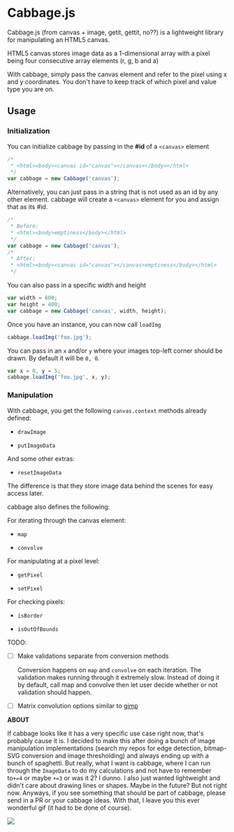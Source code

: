 Cabbage.js
==========

Cabbage.js (from canvas + image, getit, gettit, no??) is a lightweight library for manipulating an HTML5 canvas.

HTML5 canvas stores image data as a 1-dimensional array with a pixel being four consecutive array elements (r, g, b and a)

With cabbage, simply pass the canvas element and refer to the pixel using x and y coordinates. You don't have to keep track of which pixel and value type you are on.

## Usage

### Initialization

You can initialize cabbage by passing in the **#id** of a `<canvas>` element

~~~ javascript
/*
 * <html><body><canvas id="canvas"></canvas></body></html>
 */
var cabbage = new Cabbage('canvas');
~~~

Alternatively, you can just pass in a string that is not used as an id by any other element. cabbage will create a `<canvas>` element for you and assign that as its #id.

~~~ javascript
/*
 * Before:
 * <html><body>emptiness</body></html>
 */
var cabbage = new Cabbage('canvas');
/*
 * After:
 * <html><body><canvas id="canvas"></canvas>emptiness</body></html>
 */
~~~

You can also pass in a specific width and height

~~~ javascript
var width = 600;
var height = 400;
var cabbage = new Cabbage('canvas', width, height);
~~~

Once you have an instance, you can now call `loadImg`

~~~ javascript
cabbage.loadImg('foo.jpg');
~~~

You can pass in an `x` and/or `y` where your images top-left corner should be drawn. By default it will be `0, 0`.

~~~ javascript
var x = 0, y = 5;
cabbage.loadImg('foo.jpg', x, y);
~~~


### Manipulation

With cabbage, you get the following `canvas.context` methods already defined:

  * `drawImage`

  * `putImageData`

And some other extras:

  * `resetImageData`

The difference is that they store image data behind the scenes for easy access later.

cabbage also defines the following:

For iterating through the canvas element:

  * `map`

  * `convolve`

For manipulating at a pixel level:

  * `getPixel`

  * `setPixel`

For checking pixels:

  * `isBorder`

  * `isOutOfBounds`


TODO:

* [ ] Make validations separate from conversion methods

  Conversion happens on `map` and `convolve` on each iteration. The validation makes running through it extremely slow. Instead of doing it by default, call map and convolve then let user decide whether or not validation should happen.

* [ ] Matrix convolution options similar to [gimp](http://docs.gimp.org/en/plug-in-convmatrix.html)

**ABOUT**

If cabbage looks like it has a very specific use case right now, that's probably cause it is. I decided to make this after doing a bunch of image manipulation implementations (search my repos for edge detection, bitmap-SVG conversion and image thresholding) and always ending up with a bunch of spaghetti. But really, what I want is cabbage, where I can run through the `ImageData` to do my calculations and not have to remember to`+=4` or maybe `+=3` or was it 2? I dunno. I also just wanted lightweight and didn't care about drawing lines or shapes. Maybe in the future? But not right now. Anyways, if you see something that should be part of cabbage, please send in a PR or your cabbage ideas. With that, I leave you this ever wonderful gif (it had to be done of course).

![](http://media.giphy.com/media/cAyCdHQ7rxh60/giphy.gif)
